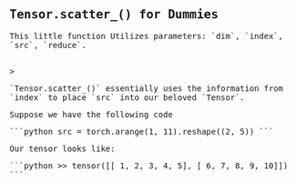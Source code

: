 ## Tensor.scatter_() for Dummies
<script>
MathJax = {
  tex: {
    inlineMath: [['$', '$'], ['\\(', '\\)']]
  },
  svg: {
    fontCache: 'global'
  }
};
</script>
<script type="text/javascript" id="MathJax-script" async
  src="https://cdn.jsdelivr.net/npm/mathjax@3/es5/tex-svg.js">
</script>
<style> body { font-family: "Roboto Mono", monospace; } </style>

<p>This little function Utilizes parameters: `dim`, `index`, `src`, `reduce`.</p>
<br>
> <p>`Tensor.scatter_()` essentially uses the information from `index` to place `src` into our beloved `Tensor`.</p>

<p>Suppose we have the following code</p>
```python
  src = torch.arange(1, 11).reshape((2, 5))
``` 
<p>Our tensor looks like:</p>
```python
>> tensor([[ 1,  2,  3,  4,  5],
        [ 6,  7,  8,  9, 10]])
```
